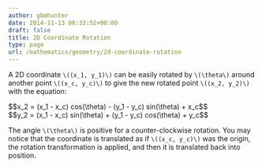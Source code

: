 ```yaml
---
author: gbmhunter
date: 2014-11-13 06:32:52+00:00
draft: false
title: 2D Coordinate Rotation
type: page
url: /mathematics/geometry/2d-coordinate-rotation
---
```


A 2D coordinate `\((x_1, y_1)\)` can be easily rotated by `\(\theta\)` around another point `\((x_c, y_c)\)` to give the new rotated point `\((x_2, y_2)\)` with the equation:

<div>$$x_2 = (x_1 - x_c) cos(\theta) - (y_1 - y_c) sin(\theta) + x_c$$</div>
<div>$$y_2 = (x_1 - x_c) sin(\theta) + (y_1 - y_c) cos(\theta) + y_c$$</div>

The angle `\(\theta\)` is positive for a counter-clockwise rotation. You may notice that the coordinate is translated as if `\((x_c, y_c)\)` was the origin, the rotation transformation is applied, and then it is translated back into position.
